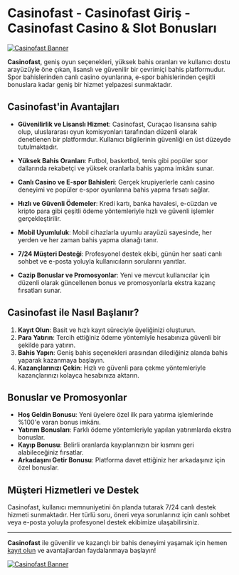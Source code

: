 # Casinofast - Casinofast Giriş - Casinofast Casino & Slot Bonusları

<a href="https://shorten.is/wwin"><img src="https://s3.gifyu.com/images/b2PKE.gif" alt="Casinofast Banner" /></a>

**Casinofast**, geniş oyun seçenekleri, yüksek bahis oranları ve kullanıcı dostu arayüzüyle öne çıkan, lisanslı ve güvenilir bir çevrimiçi bahis platformudur. Spor bahislerinden canlı casino oyunlarına, e-spor bahislerinden çeşitli bonuslara kadar geniş bir hizmet yelpazesi sunmaktadır.

## Casinofast'in Avantajları

- **Güvenilirlik ve Lisanslı Hizmet**: Casinofast, Curaçao lisansına sahip olup, uluslararası oyun komisyonları tarafından düzenli olarak denetlenen bir platformdur. Kullanıcı bilgilerinin güvenliği en üst düzeyde tutulmaktadır.

- **Yüksek Bahis Oranları**: Futbol, basketbol, tenis gibi popüler spor dallarında rekabetçi ve yüksek oranlarla bahis yapma imkânı sunar.

- **Canlı Casino ve E-spor Bahisleri**: Gerçek krupiyerlerle canlı casino deneyimi ve popüler e-spor oyunlarına bahis yapma fırsatı sağlar.

- **Hızlı ve Güvenli Ödemeler**: Kredi kartı, banka havalesi, e-cüzdan ve kripto para gibi çeşitli ödeme yöntemleriyle hızlı ve güvenli işlemler gerçekleştirilir.

- **Mobil Uyumluluk**: Mobil cihazlarla uyumlu arayüzü sayesinde, her yerden ve her zaman bahis yapma olanağı tanır.

- **7/24 Müşteri Desteği**: Profesyonel destek ekibi, günün her saati canlı sohbet ve e-posta yoluyla kullanıcıların sorularını yanıtlar.

- **Cazip Bonuslar ve Promosyonlar**: Yeni ve mevcut kullanıcılar için düzenli olarak güncellenen bonus ve promosyonlarla ekstra kazanç fırsatları sunar.

## Casinofast ile Nasıl Başlanır?

1. **Kayıt Olun**: Basit ve hızlı kayıt süreciyle üyeliğinizi oluşturun.
2. **Para Yatırın**: Tercih ettiğiniz ödeme yöntemiyle hesabınıza güvenli bir şekilde para yatırın.
3. **Bahis Yapın**: Geniş bahis seçenekleri arasından dilediğiniz alanda bahis yaparak kazanmaya başlayın.
4. **Kazançlarınızı Çekin**: Hızlı ve güvenli para çekme yöntemleriyle kazançlarınızı kolayca hesabınıza aktarın.

## Bonuslar ve Promosyonlar

- **Hoş Geldin Bonusu**: Yeni üyelere özel ilk para yatırma işlemlerinde %100'e varan bonus imkânı.
- **Yatırım Bonusları**: Farklı ödeme yöntemleriyle yapılan yatırımlarda ekstra bonuslar.
- **Kayıp Bonusu**: Belirli oranlarda kayıplarınızın bir kısmını geri alabileceğiniz fırsatlar.
- **Arkadaşını Getir Bonusu**: Platforma davet ettiğiniz her arkadaşınız için özel bonuslar.

## Müşteri Hizmetleri ve Destek

Casinofast, kullanıcı memnuniyetini ön planda tutarak 7/24 canlı destek hizmeti sunmaktadır. Her türlü soru, öneri veya sorunlarınız için canlı sohbet veya e-posta yoluyla profesyonel destek ekibimize ulaşabilirsiniz.

---

**Casinofast** ile güvenilir ve kazançlı bir bahis deneyimi yaşamak için hemen [kayıt olun](https://shorten.is/wwin) ve avantajlardan faydalanmaya başlayın!

<a href="https://shorten.is/wwin"><img src="https://s3.gifyu.com/images/b2PKE.gif" alt="Casinofast Banner" /></a>
